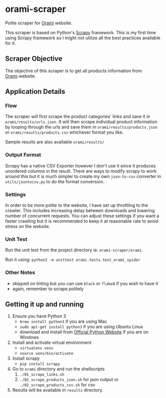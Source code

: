 # orami-scraper
Polite scraper for [Orami](https://www.orami.co.id/) website. 

This scraper is based on Python's [Scrapy](https://docs.scrapy.org/en/latest/index.html) framework. This is my first time using Scrapy framework so I might not utilize all the best practices available for it.

## Scraper Objective
The objective of this scraper is to get all products information from [Orami](https://www.orami.co.id/).website.

## Application Details

### Flow
The scraper will first scrape the product categories' links and save it in `orami/results/urls.json`. It will then scrape individual product information by looping through the urls and save them in `orami/results/products.json` or `orami/results/products.csv` whichever format you like.

Sample results are also available `orami/results/`

### Output Format
Scrapy has a native CSV Exporter however I don't use it since it produces unordered columns in the result. There are ways to modify scrapy to work around this but it is much simpler to create my own `json-to-csv` converter in `utils/jsontocsv.py` to do the format conversion.

### Settings
In order to be more polite to the website, I have set up throttling to the crawler. This includes increasing delay between downloads and lowering number of concurrent requests. You can adjust these settings if you want a faster crawling but it is recommended to keep it at reasonable rate to avoid stress on the website.

### Unit Test
Run the unit test from the project directory ie. `orami-scraper/orami`.

Run it using: `python3 -m unittest orami.tests.test_orami_spider`


### Other Notes
- skipped on linting but you can use `black` or `flake8` if you wish to have it
- again, remember to scrape politely

## Getting it up and running
1. Ensure you have Python 3
   - `brew install python3` if you are using Mac
   - `sudo apt-get install python3` if you are using Ubuntu Linux
   - download and install from [Official Python Website](https://www.python.org/) if you are on Windows
2. Install and activate virtual environment
   - `virtualenv venv`
   - `source venv/bin/activate`
3. Install scrapy
   - `pip install scrapy`
4. Go to `orami` directory and run the shellscripts
   1. `./01_scrape_links.sh`
   2. `./02_scrape_products_json.sh` for json output or `./02_scrape_products_csv.sh` for csv
5. Results will be available in `results` directory.


